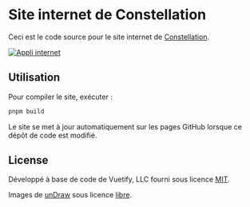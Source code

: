 # Site internet de Constellation
Ceci est le code source pour le site internet de [Constellation](https://réseau-constellation.ca).

[![Appli internet](https://github.com/reseau-constellation/site/actions/workflows/pages-github.yml/badge.svg?branch=main)](https://github.com/reseau-constellation/site/actions/workflows/pages-github.yml)

## Utilisation
Pour compiler le site, exécuter :
```sh
pnpm build
```

Le site se met à jour automatiquement sur les pages GitHub lorsque ce dépôt de code est modifié.

## License
Développé à base de code de Vuetify, LLC fourni sous licence [MIT](http://opensource.org/licenses/MIT).

Images de [unDraw](https://undraw.co/) sous licence [libre](https://undraw.co/license).

